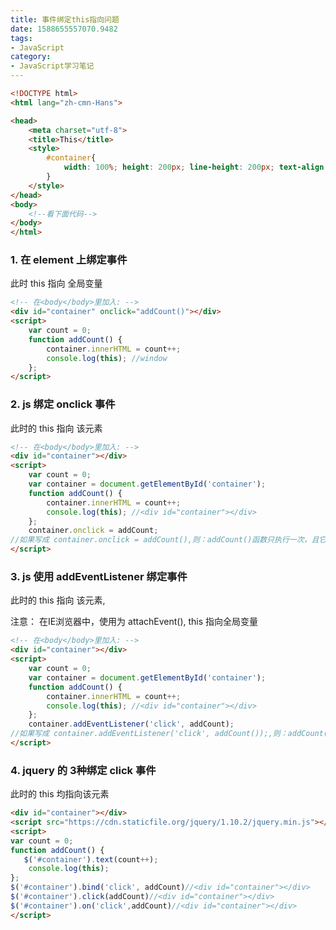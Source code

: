 ```yaml
---
title: 事件绑定this指向问题
date: 1588655557070.9482
tags:
- JavaScript
category:
- JavaScript学习笔记
---
```

```html
<!DOCTYPE html>
<html lang="zh-cmn-Hans">

<head>
    <meta charset="utf-8">
    <title>This</title>
    <style>
        #container{
            width: 100%; height: 200px; line-height: 200px; text-align: center; color: #fff; background-color: #444; font-size: 30px;
        }
    </style>
</head>
<body>
    <!--看下面代码-->
</body>
</html>
```

### **1. 在 element 上绑定事件**

此时 this 指向 全局变量

```html
<!-- 在<body</body>里加入: -->
<div id="container" onclick="addCount()"></div>
<script>
    var count = 0;
    function addCount() {
        container.innerHTML = count++;
        console.log(this); //window
    };
</script>
```

### **2. js 绑定 onclick 事件**

此时的 this 指向 该元素

```html
<!-- 在<body</body>里加入: -->
<div id="container"></div>
<script>
    var count = 0;
    var container = document.getElementById('container');
    function addCount() {
        container.innerHTML = count++;
        console.log(this); //<div id="container"></div>
    };
    container.onclick = addCount;
//如果写成 container.onclick = addCount(),则：addCount()函数只执行一次，且它this指向window,此时输出为window,就不为<div id="container"></div>
</script>
```

### **3. js 使用 addEventListener 绑定事件**

此时的 this 指向 该元素,

注意： 在IE浏览器中，使用为 attachEvent(), this 指向全局变量

```html
<!-- 在<body</body>里加入: -->
<div id="container"></div>
<script>
    var count = 0;
    var container = document.getElementById('container');
    function addCount() {
        container.innerHTML = count++;
        console.log(this); //<div id="container"></div>
    };
    container.addEventListener('click', addCount);
//如果写成 container.addEventListener('click', addCount());,则：addCount()函数只执行一次，且它this指向window,此时输出为window,就不为<div id="container"></div>
</script>
```

### **4.  jquery 的 3种绑定 click 事件**

此时的 this 均指向该元素

```html
<div id="container"></div>
<script src="https://cdn.staticfile.org/jquery/1.10.2/jquery.min.js"></script>
<script>
var count = 0;
function addCount() {
   $('#container').text(count++);
    console.log(this); 
};
$('#container').bind('click', addCount)//<div id="container"></div>
$('#container').click(addCount)//<div id="container"></div>
$('#container').on('click',addCount)//<div id="container"></div>
</script>
```



















